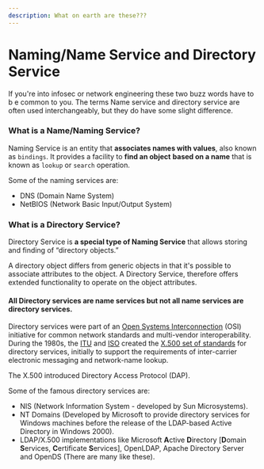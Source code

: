 ```yaml
---
description: What on earth are these???
---
```


# Naming/Name Service and Directory Service

If you're into infosec or network engineering these two buzz words have to b e common to you. The terms Name service and directory service are often used interchangeably, but they do have some slight difference.&#x20;

### What is a Name/Naming Service?

Naming Service is an entity that **associates names with values**, also known as `bindings`.  It provides a facility to **find an object** **based on a name** that is known as `lookup` or `search` operation. &#x20;

Some of the naming services are:

* DNS (Domain Name System)
* NetBIOS (Network Basic Input/Output System)&#x20;

### What is a Directory Service?

Directory Service is **a special type of Naming Service** that allows storing and finding of “directory objects.”&#x20;

A directory object differs from generic objects in that it's possible to associate attributes to the object. A Directory Service, therefore offers extended functionality to operate on the object attributes.

#### All Directory services are name services but not all name services are directory services.

Directory services were part of an [Open Systems Interconnection](https://en.wikipedia.org/wiki/Open\_Systems\_Interconnection) (OSI) initiative for common network standards and multi-vendor interoperability. During the 1980s, the [ITU](https://en.wikipedia.org/wiki/International\_Telecommunication\_Union) and [ISO](https://en.wikipedia.org/wiki/International\_Organization\_for\_Standardization) created the [X.500 set of standards](https://en.wikipedia.org/wiki/X.500) for directory services, initially to support the requirements of inter-carrier electronic messaging and network-name lookup.

The X.500 introduced Directory Access Protocol (DAP).

Some of the famous directory services are:

* NIS (Network Information System - developed by Sun Microsystems).
* NT Domains (Developed by Microsoft to provide directory services for Windows machines before the release of the LDAP-based Active Directory in Windows 2000).
* LDAP/X.500 implementations like Microsoft **A**ctive **D**irectory \[**D**omain **S**ervices, **C**ertificate **S**ervices], OpenLDAP, Apache Directory Server and OpenDS (There are many like these).

